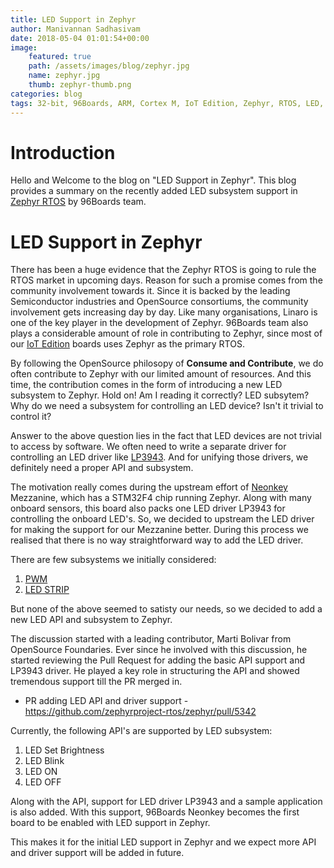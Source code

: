 ```yaml
---
title: LED Support in Zephyr
author: Manivannan Sadhasivam
date: 2018-05-04 01:01:54+00:00
image:
    featured: true
    path: /assets/images/blog/zephyr.jpg
    name: zephyr.jpg
    thumb: zephyr-thumb.png
categories: blog
tags: 32-bit, 96Boards, ARM, Cortex M, IoT Edition, Zephyr, RTOS, LED, Neonkey, Upstreaming
---
```


# Introduction

Hello and Welcome to the blog on "LED Support in Zephyr". This blog provides
a summary on the recently added LED subsystem support in [Zephyr RTOS](https://github.com/zephyrproject-rtos/zephyr)
by 96Boards team.

# LED Support in Zephyr

There has been a huge evidence that the Zephyr RTOS is going to rule the RTOS
market in upcoming days. Reason for such a promise comes from the community
involvement towards it. Since it is backed by the leading Semiconductor
industries and OpenSource consortiums, the community involvement gets increasing
day by day. Like many organisations, Linaro is one of the key player in the
development of Zephyr. 96Boards team also plays a considerable amount of role
in contributing to Zephyr, since most of our [IoT Edition](https://www.96boards.org/products/ie/)
boards uses Zephyr as the primary RTOS.

By following the OpenSource philosopy of **Consume and Contribute**, we do often
contribute to Zephyr with our limited amount of resources. And this time, the
contribution comes in the form of introducing a new LED subsystem to Zephyr.
Hold on! Am I reading it correctly? LED subsytem? Why do we need a subsystem
for controlling an LED device? Isn't it trivial to control it?

Answer to the above question lies in the fact that LED devices are not trivial
to access by software. We often need to write a separate driver for controlling
an LED driver like [LP3943](http://www.ti.com/product/LP3943). And for unifying
those drivers, we definitely need a proper API and subsystem.

The motivation really comes during the upstream effort of [Neonkey](https://www.96boards.org/product/neonkey/)
Mezzanine, which has a STM32F4 chip running Zephyr. Along with many onboard
sensors, this board also packs one LED driver LP3943 for controlling the onboard
LED's. So, we decided to upstream the LED driver for making the support for our
Mezzanine better. During this process we realised that there is no way
straightforward way to add the LED driver.

There are few subsystems we initially considered:

1. [PWM](https://github.com/zephyrproject-rtos/zephyr/tree/master/drivers/pwm)
2. [LED STRIP](https://github.com/zephyrproject-rtos/zephyr/tree/master/drivers/led_strip)

But none of the above seemed to satisty our needs, so we decided to add a new
LED API and subsystem to Zephyr.

The discussion started with a leading contributor, Marti Bolivar from OpenSource
Foundaries. Ever since he involved with this discussion, he started reviewing the
Pull Request for adding the basic API support and LP3943 driver. He played a
key role in structuring the API and showed tremendous support till the PR merged
in.

* PR adding LED API and driver support - https://github.com/zephyrproject-rtos/zephyr/pull/5342

Currently, the following API's are supported by LED subsystem:

1. LED Set Brightness
2. LED Blink
3. LED ON
4. LED OFF

Along with the API, support for LED driver LP3943 and a sample application is
also added. With this support, 96Boards Neonkey becomes the first board to
be enabled with LED support in Zephyr.

This makes it for the initial LED support in Zephyr and we expect more API and
driver support will be added in future.

